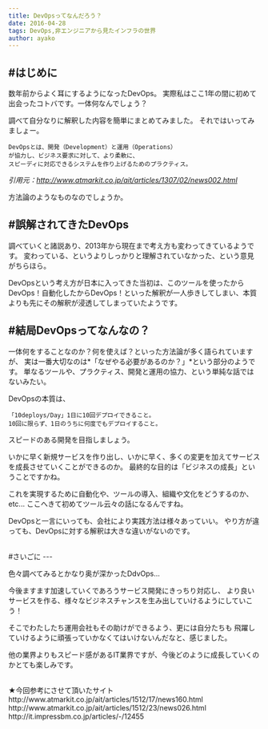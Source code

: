 ```yaml
---
title: DevOpsってなんだろう？
date: 2016-04-28
tags: DevOps,非エンジニアから見たインフラの世界
author: ayako
---
```


#はじめに
---
数年前からよく耳にするようになったDevOps。
実際私はここ1年の間に初めて出会ったコトバです。一体何なんでしょう？

調べて自分なりに解釈した内容を簡単にまとめてみました。
それではいってみましょー。

```bash:
DevOpsとは、開発（Development）と運用（Operations）
が協力し、ビジネス要求に対して、より柔軟に、
スピーディに対応できるシステムを作り上げるためのプラクティス。
```
*引用元：http://www.atmarkit.co.jp/ait/articles/1307/02/news002.html*

方法論のようなものなのでしょうか。

#誤解されてきたDevOps
---

調べていくと諸説あり、2013年から現在まで考え方も変わってきているようです。
変わっている、というよりしっかりと理解されていなかった、という意見がちらほら。
<br>

DevOpsという考え方が日本に入ってきた当初は、このツールを使ったからDevOps！自動化したからDevOps！といった解釈が一人歩きしてしまい、本質よりも先にその解釈が浸透してしまっていたようです。
<br>

#結局DevOpsってなんなの？
---

一体何をすることなのか？何を使えば？といった方法論が多く語られていますが、
実は一番大切なのは*「なぜやる必要があるのか？」*という部分のようです。
単なるツールや、プラクティス、開発と運用の協力、という単純な話ではないみたい。
<br>

DevOpsの本質は、

```bash:
「10deploys/Day」1日に10回デプロイできること。
10回に限らず、1日のうちに何度でもデプロイすること。
```

スピードのある開発を目指しましょう。

いかに早く新規サービスを作り出し、いかに早く、多くの変更を加えてサービスを成長させていくことができるのか。
最終的な目的は「ビジネスの成長」ということですかね。

これを実現するために自動化や、ツールの導入、組織や文化をどうするのか、etc...
ここへきて初めてツール云々の話になるんですね。

DevOpsと一言にいっても、会社により実践方法は様々あっていい。
やり方が違っても、DevOpsに対する解釈は大きな違いがないのです。

<br>
#さいごに
---

色々調べてみるとかなり奥が深かったDdvOps...

今後ますます加速していくであろうサービス開発にきっちり対応し、
より良いサービスを作る、様々なビジネスチャンスを生み出していけるようにしていこう！

そこでわたしたち運用会社もその助けができるよう、更には自分たちも
飛躍していけるように頑張っていかなくてはいけないんだなと、感じました。

他の業界よりもスピード感があるIT業界ですが、今後どのように成長していくのかとても楽しみです。

<br>
★今回参考にさせて頂いたサイト
http://www.atmarkit.co.jp/ait/articles/1512/17/news160.html
http://www.atmarkit.co.jp/ait/articles/1512/23/news026.html
http://it.impressbm.co.jp/articles/-/12455

